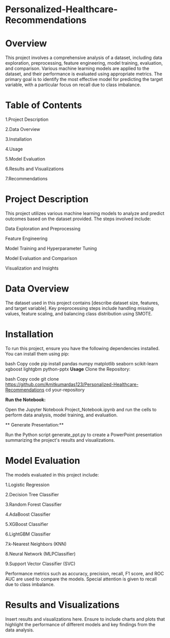 # Personalized-Healthcare-Recommendations

# Overview

This project involves a comprehensive analysis of a dataset, including data exploration, preprocessing, feature engineering, model training, evaluation, and comparison. Various machine learning models are applied to the dataset, and their performance is evaluated using appropriate metrics. The primary goal is to identify the most effective model for predicting the target variable, with a particular focus on recall due to class imbalance.

# Table of Contents
1.Project Description

2.Data Overview

3.Installation

4.Usage

5.Model Evaluation

6.Results and Visualizations

7.Recommendations

# Project Description
This project utilizes various machine learning models to analyze and predict outcomes based on the dataset provided. The steps involved include:

Data Exploration and Preprocessing

Feature Engineering

Model Training and Hyperparameter Tuning

Model Evaluation and Comparison

Visualization and Insights

# Data Overview

The dataset used in this project contains [describe dataset size, features, and target variable]. Key preprocessing steps include handling missing values, feature scaling, and balancing class distribution using SMOTE.

# Installation
To run this project, ensure you have the following dependencies installed. You can install them using pip:

bash
Copy code
pip install pandas numpy matplotlib seaborn scikit-learn xgboost lightgbm python-pptx
**Usage**
Clone the Repository:

bash
Copy code
git clone https://github.com/Amitkumardas123/Personalized-Healthcare-Recommendations
cd your-repository

**Run the Notebook:**

Open the Jupyter Notebook Project_Notebook.ipynb and run the cells to perform data analysis, model training, and evaluation.

** Generate Presentation:**

Run the Python script generate_ppt.py to create a PowerPoint presentation summarizing the project's results and visualizations.

# Model Evaluation
The models evaluated in this project include:

1.Logistic Regression

2.Decision Tree Classifier

3.Random Forest Classifier

4.AdaBoost Classifier

5.XGBoost Classifier

6.LightGBM Classifier

7.k-Nearest Neighbors (KNN)

8.Neural Network (MLPClassifier)

9.Support Vector Classifier (SVC)

Performance metrics such as accuracy, precision, recall, F1 score, and ROC AUC are used to compare the models. Special attention is given to recall due to class imbalance.

# Results and Visualizations
Insert results and visualizations here. Ensure to include charts and plots that highlight the performance of different models and key findings from the data analysis.
